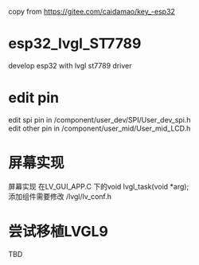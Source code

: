 copy from https://gitee.com/caidamao/key_-esp32


# esp32_lvgl_ST7789
develop esp32 with lvgl st7789 driver

# edit pin
edit spi pin   in /component/user_dev/SPI/User_dev_spi.h  
edit other pin  in /component/user_mid/User_mid_LCD.h  

# 屏幕实现
屏幕实现 在LV_GUI_APP.C  下的void lvgl_task(void *arg);  
添加组件需要修改  /lvgl/lv_conf.h  

# 尝试移植LVGL9
TBD  
